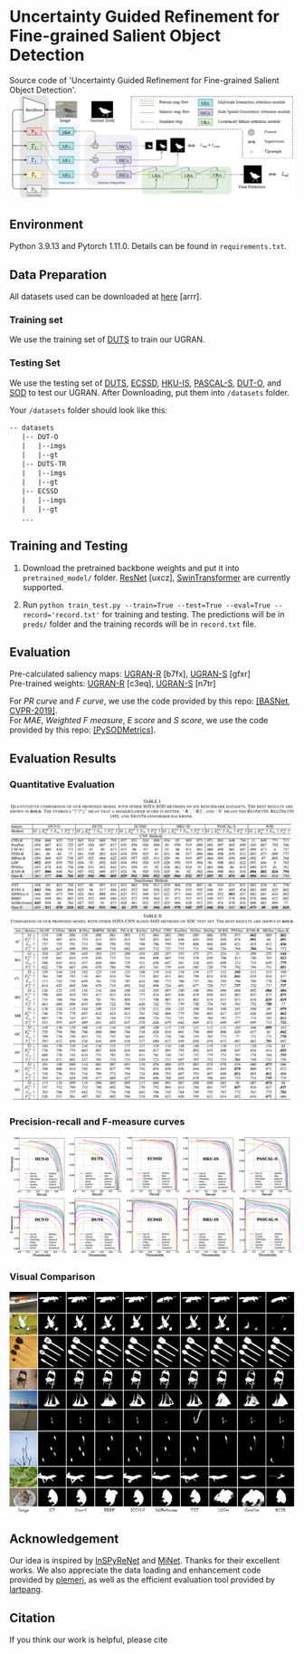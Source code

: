 # Uncertainty Guided Refinement for Fine-grained Salient Object Detection
Source code of 'Uncertainty Guided Refinement for Fine-grained Salient Object Detection'. 
![](./figures/Overview.png)

## Environment

Python 3.9.13 and Pytorch 1.11.0. Details can be found in `requirements.txt`. 

## Data Preparation
All datasets used can be downloaded at [here](https://pan.baidu.com/s/1fw4uB6W8psX7roBOgbbXyA) [arrr]. 

### Training set
We use the training set of [DUTS](http://saliencydetection.net/duts/) to train our UGRAN. 

### Testing Set
We use the testing set of [DUTS](http://saliencydetection.net/duts/), [ECSSD](http://www.cse.cuhk.edu.hk/leojia/projects/hsaliency/dataset.html), [HKU-IS](https://i.cs.hku.hk/~gbli/deep_saliency.html), [PASCAL-S](http://cbi.gatech.edu/salobj/), [DUT-O](http://saliencydetection.net/dut-omron/), and [SOD](http://elderlab.yorku.ca/SOD.) to test our UGRAN. After Downloading, put them into `/datasets` folder.

Your `/datasets` folder should look like this:

````
-- datasets
   |-- DUT-O
   |   |--imgs
   |   |--gt
   |-- DUTS-TR
   |   |--imgs
   |   |--gt
   |-- ECSSD
   |   |--imgs
   |   |--gt
   ...
````

## Training and Testing
1. Download the pretrained backbone weights and put it into `pretrained_model/` folder. [ResNet](https://pan.baidu.com/s/1JBEa06CT4hYh8hR7uuJ_3A) [uxcz], [SwinTransformer](https://github.com/microsoft/Swin-Transformer) 
are currently supported. <!--, [T2T-ViT](https://github.com/yitu-opensource/T2T-ViT), [EfficientNet](https://github.com/lukemelas/EfficientNet-PyTorch)  -->

2. Run `python train_test.py --train=True --test=True --eval=True --record='record.txt'` for training and testing. The predictions will be in `preds/` folder and the training records will be in `record.txt` file. 

## Evaluation
Pre-calculated saliency maps: [UGRAN-R](https://pan.baidu.com/s/1TOib2DkstrBXuvbEk2tdEg) [b7fx], [UGRAN-S](https://pan.baidu.com/s/1nQFeWXj9_niRlxfsenk3uw) [gfxr]\
Pre-trained weights: [UGRAN-R](https://pan.baidu.com/s/1T_a6e0Gl-y-ux863ZqQZDg) [c3eq], [UGRAN-S](https://pan.baidu.com/s/1HkzImadLxYT_SpFR0pjBMw) [n7tr]

For *PR curve* and *F curve*, we use the code provided by this repo: [[BASNet, CVPR-2019]](https://github.com/xuebinqin/Binary-Segmentation-Evaluation-Tool). \
For *MAE*, *Weighted F measure*, *E score* and *S score*, we use the code provided by this repo: [[PySODMetrics]](https://github.com/lartpang/PySODMetrics). 

<!--For more information about evaluation, please refer to `Evaluation/Guidance.md`.  -->

## Evaluation Results
### Quantitative Evaluation
![](./figures/Quantitative_comparison.png)
![](./figures/Quantitative_comparison2.png)

### Precision-recall and F-measure curves
![](./figures/PR.png)

### Visual Comparison
![](./figures/Visual_Comparison.png)

## Acknowledgement
Our idea is inspired by [InSPyReNet](https://github.com/plemeri/inspyrenet) and [MiNet](https://github.com/lartpang/MINet). Thanks for their excellent works. 
We also appreciate the data loading and enhancement code provided by [plemeri](https://github.com/plemeri), as well as the efficient evaluation tool provided by [lartpang](https://github.com/lartpang/PySODMetrics). 

## Citation
If you think our work is helpful, please cite 

```

```

